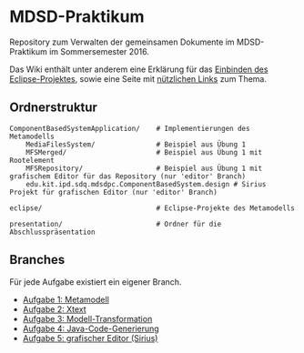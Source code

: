 # MDSD-Praktikum

Repository zum Verwalten der gemeinsamen Dokumente im MDSD-Praktikum im Sommersemester 2016.

Das Wiki enthält unter anderem eine Erklärung für das [Einbinden des Eclipse-Projektes](https://github.com/uwecl/MDSD-Praktikum/wiki/Eclipse), sowie eine Seite mit [nützlichen Links](https://github.com/uwecl/MDSD-Praktikum/wiki/N%C3%BCtzliche-Links) zum Thema.


## Ordnerstruktur
	ComponentBasedSystemApplication/	# Implementierungen des Metamodells
		MediaFilesSystem/				# Beispiel aus Übung 1
		MFSMerged/						# Beispiel aus Übung 1 mit Rootelement
		MFSRepository/					# Beispiel aus Übung 1 mit grafischem Editor für das Repository (nur 'editor' Branch)
		edu.kit.ipd.sdq.mdsdpc.ComponentBasedSystem.design # Sirius Projekt für grafischen Editor (nur 'editor' Branch)
		
	eclipse/							# Eclipse-Projekte des Metamodells
	
	presentation/						# Ordner für die Abschlusspräsentation


## Branches
Für jede Aufgabe existiert ein eigener Branch.

+ [Aufgabe 1: Metamodell](https://github.com/uwecl/MDSD-Praktikum)
+ [Aufgabe 2: Xtext](https://github.com/uwecl/MDSD-Praktikum/tree/xtext)
+ [Aufgabe 3: Modell-Transformation](https://github.com/uwecl/MDSD-Praktikum/tree/modelTransformationQVTo)
+ [Aufgabe 4: Java-Code-Generierung](https://github.com/uwecl/MDSD-Praktikum/tree/codeGenerator)
+ [Aufgabe 5: grafischer Editor (Sirius)](https://github.com/uwecl/MDSD-Praktikum/tree/editor)